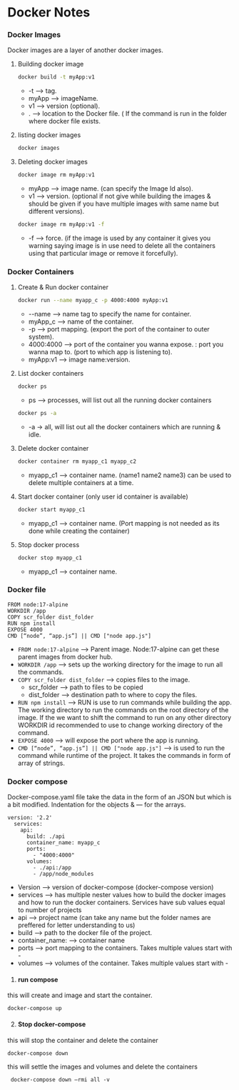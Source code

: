 # Docker Notes

### Docker Images

Docker images are a layer of another docker images.

1. Building docker image
    ```sh
    docker build -t myApp:v1
    ```
    * -t —> tag.
    * myApp —> imageName.
    * v1 —> version (optional).
    * . —> location to the Docker file. ( If the command is run in the folder where docker file exists.
  
2. listing docker images
    ```sh
    docker images
    ```
  
3. Deleting docker images
    ```sh
    docker image rm myApp:v1
    ```
    * myApp —> image name. (can specify the Image Id also).
    * v1 —> version. (optional if not give while building the images & should be given if you have multiple images with same name but different versions).
    ```sh
    docker image rm myApp:v1 -f
    ```
    * -f —> force. (if the image is used by any container it gives you warning saying image is in use need to delete all the containers using that particular image or remove it forcefully).


### Docker Containers

1. Create & Run docker container
    ```sh
    docker run --name myapp_c -p 4000:4000 myApp:v1
    ```
    * --name —> name tag to specify the name for container.
    * myApp_c —> name of the container. 
    * -p —> port mapping. (export the port of the container to outer system).
    * 4000:4000 —> port of the container you wanna expose. :  port you wanna map to. (port to which app is listening to).
    * myApp:v1 —> image name:version.

2. List docker containers
    ```sh
    docker ps
    ```
    * ps —> processes, will list out all the running docker containers 
	
    ```sh
    docker ps -a
    ```
    * -a -> all, will list out all the docker containers which are running & idle.

3. Delete docker container
    ```sh
    docker container rm myapp_c1 myapp_c2
    ```
    * myapp_c1 —> container name. (name1 name2 name3) can be used to delete multiple containers at a time.

4. Start docker container (only user id container is available)
    ```sh
    docker start myapp_c1
    ```
    * myapp_c1 —> container name. (Port mapping is not needed as its done while creating the container) 
  
5. Stop docker process
    ```sh
    docker stop myapp_c1
    ```
    * myapp_c1 —> container name.


### Docker file
    FROM node:17-alpine
    WORKDIR /app
    COPY scr_folder dist_folder
    RUN npm install
    EXPOSE 4000
    CMD [“node”, “app.js”] || CMD ["node app.js"]

* `FROM node:17-alpine` —> Parent image. Node:17-alpine can get these parent images from docker hub.
* `WORKDIR /app` —> sets up the working directory for the image to run all the commands.
* `COPY scr_folder dist_folder` —> copies files to the image. 
    * scr_folder —> path to files to be copied
    * dist_folder —> destination path to where to copy the files.
* `RUN npm install` —> RUN is use to run commands while building the app. The working directory to run the commands on the root directory of the image. If the we want to shift the command to run on any other directory WORKDIR id recommended to use to change working directory of the command. 
* `EXPOSE 4000` —> will expose the port where the app is running.
* `CMD [“node”, “app.js”] || CMD ["node app.js"]` —> is used to run the command while runtime of the project. It takes the commands in form of array of strings.


### Docker compose

Docker-compose.yaml file take the data in the form of an JSON but  which is a bit modified. Indentation for the objects & — for the arrays.

    version: '2.2'
      services:
        api:
          build: ./api
          container_name: myapp_c
          ports:
            - "4000:4000"
          volumes:
            - ./api:/app
            - /app/node_modules
  

* Version —> version of docker-compose (docker-compose version)
* services —>  has multiple nester values how to build the docker images and how to run the docker containers. Services have sub values  equal to number of projects
* api —> project name (can take any name but the folder names are preffered for letter understanding to us)
* build —> path to the docker file of the project.
* container_name: —> container name
* ports —> port mapping to the containers. Takes multiple values start with -
* volumes —> volumes of the container. Takes multiple values start with -

1. #### run compose

  this will create and image and start the container.
    
    docker-compose up
   
2. #### Stop docker-compose

  this will stop the container and delete the container
    
    docker-compose down
    
  this will settle the images and volumes and delete the containers
     
     docker-compose down —rmi all -v
    

